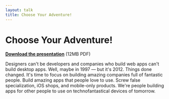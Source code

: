 ```yaml
---
layout: talk
title: Choose Your Adventure!
---
```


# Choose Your Adventure!

<script src="http://speakerdeck.com/embed/4d8b7a80575308709d000002.js?size=preview"></script>

**[Download the presentation](/talks/chooseyouradventure/chooseyouradventure.pdf)** (12MB PDF)

Designers can't be developers and companies who build web apps can't build desktop apps. Well, maybe in 1997 — but it's 2012. Things done changed. It's time to focus on building amazing companies full of fantastic people. Build amazing apps that people love to use. Screw false specialization, iOS shops, and mobile-only products. We're people building apps for other people to use on technofantastical devices of tomorrow.
